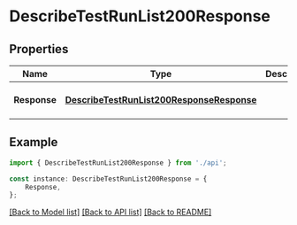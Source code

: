 # DescribeTestRunList200Response


## Properties

Name | Type | Description | Notes
------------ | ------------- | ------------- | -------------
**Response** | [**DescribeTestRunList200ResponseResponse**](DescribeTestRunList200ResponseResponse.md) |  | [optional] [default to undefined]

## Example

```typescript
import { DescribeTestRunList200Response } from './api';

const instance: DescribeTestRunList200Response = {
    Response,
};
```

[[Back to Model list]](../README.md#documentation-for-models) [[Back to API list]](../README.md#documentation-for-api-endpoints) [[Back to README]](../README.md)

